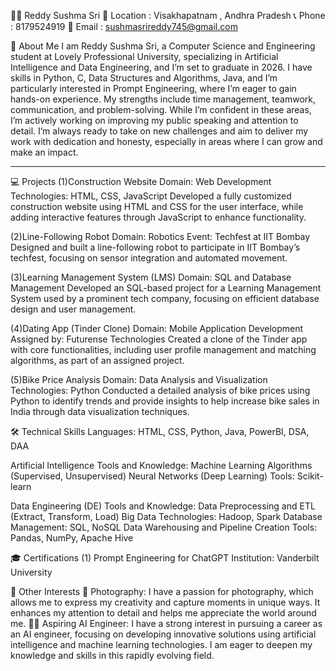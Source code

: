 👩‍🎓 Reddy Sushma Sri
📌 Location : Visakhapatnam , Andhra Pradesh 
📞 Phone : 8179524919 💌 Email : sushmasrireddy745@gmail.com


🌟 About Me
I am Reddy Sushma Sri, a Computer Science and Engineering student at Lovely Professional University, specializing in Artificial Intelligence and Data Engineering, and I’m set to graduate in 2026. I have skills in Python, C, Data Structures and Algorithms, Java, and I’m particularly interested in Prompt Engineering, where I’m eager to gain hands-on experience. My strengths include time management, teamwork, communication, and problem-solving. While I’m confident in these areas, I’m actively working on improving my public speaking and attention to detail. I’m always ready to take on new challenges and aim to deliver my work with dedication and honesty, especially in areas where I can grow and make an impact.

--------------------------------------------------------------------------------


💻 Projects
(1)Construction Website
Domain: Web Development
Technologies: HTML, CSS, JavaScript
Developed a fully customized construction website using HTML and CSS for the user interface, while adding interactive features through JavaScript to enhance functionality.

(2)Line-Following Robot
Domain: Robotics
Event: Techfest at IIT Bombay
Designed and built a line-following robot to participate in IIT Bombay’s techfest, focusing on sensor integration and automated movement.

(3)Learning Management System (LMS)
Domain: SQL and Database Management
Developed an SQL-based project for a Learning Management System used by a prominent tech company, focusing on efficient database design and user management.

(4)Dating App (Tinder Clone)
Domain: Mobile Application Development
Assigned by: Futurense Technologies
Created a clone of the Tinder app with core functionalities, including user profile management and matching algorithms, as part of an assigned project.

(5)Bike Price Analysis
Domain: Data Analysis and Visualization
Technologies: Python
Conducted a detailed analysis of bike prices using Python to identify trends and provide insights to help increase bike sales in India through data visualization techniques.
         

🛠️ Technical Skills
Languages: HTML, CSS, Python, Java, PowerBI, DSA, DAA

Artificial Intelligence Tools and Knowledge:
Machine Learning Algorithms (Supervised, Unsupervised)
Neural Networks (Deep Learning)
Tools: Scikit-learn

Data Engineering (DE) Tools and Knowledge:
Data Preprocessing and ETL (Extract, Transform, Load)
Big Data Technologies: Hadoop, Spark
Database Management: SQL, NoSQL
Data Warehousing and Pipeline Creation
Tools: Pandas, NumPy, Apache Hive

🎓 Certifications
(1) Prompt Engineering for ChatGPT
Institution: Vanderbilt University

🚀 Other Interests
📸 Photography: I have a passion for photography, which allows me to express my creativity and capture moments in unique ways. It enhances my attention to detail and helps me appreciate the world around me.
👩‍🎓 Aspiring AI Engineer: I have a strong interest in pursuing a career as an AI engineer, focusing on developing innovative solutions using artificial intelligence and machine learning technologies. I am eager to deepen my knowledge and skills in this rapidly evolving field.
